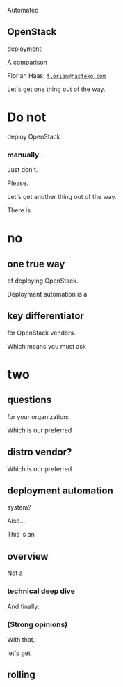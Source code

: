 Automated
## OpenStack
deployment:

A comparison

Florian Haas, [`florian@hastexo.com`](mailto:florian@hastexo.com)


Let's get one thing out of the way.


# Do not
deploy OpenStack
### manually.

Just don't. <!-- .element class="fragment" -->

Please. <!-- .element class="fragment" -->


Let's get another thing out of the way.


There is
# no
## one true way
of deploying OpenStack.


Deployment automation is a
## key differentiator
for OpenStack vendors.


Which means you must ask
# two
## questions
for your organization:


Which is our preferred
## distro vendor?


Which is our preferred
## deployment automation
system?


Also...


This is an
## overview


Not a
### technical deep dive


And finally:


<!-- .slide: data-background-image="images/strong-opinions.svg" data-background-size="contain" -->
### (Strong opinions) <!-- .element: class="fragment" -->


With that,

let's get
## rolling